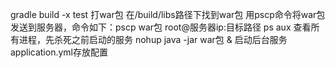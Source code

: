 gradle build -x test 打war包
在/build/libs路径下找到war包
用pscp命令将war包发送到服务器，命令如下：pscp war包 root@服务器ip:目标路径
ps aux 查看所有进程，先杀死之前启动的服务
nohup java -jar war包 & 启动后台服务
application.yml存放配置